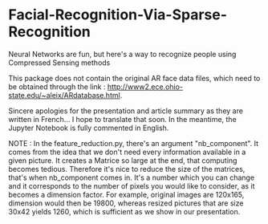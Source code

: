 # Facial-Recognition-Via-Sparse-Recognition
Neural Networks are fun, but here's a way to recognize people using Compressed Sensing methods

This package does not contain the original AR face data files, which need to be obtained through the link : http://www2.ece.ohio-state.edu/~aleix/ARdatabase.html.

Sincere apologies for the presentation and article summary as they are written in French... I hope to translate that soon. In the meantime, the Jupyter Notebook is fully commented in English.

NOTE : In the feature_reduction.py, there's an argument "nb_component". It comes from the idea that we don't need every information available in a given picture. It creates a Matrice so large at the end, that computing becomes tedious. Therefore it's nice to reduce the size of the matrices, that's when nb_component comes in. It's a number which you can change and it corresponds to the number of pixels you would like to consider, as it becomes a dimension factor. For example, original images are 120x165, dimension would then be 19800, whereas resized pictures that are size 30x42 yields 1260, which is sufficient as we show in our presentation.
